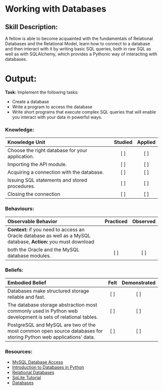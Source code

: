 # Working with Databases

## Skill Description:

A fellow is able to become acquainted with the fundamentals of Relational Databases and the Relational Model, learn how 
to connect to a database and then interact with it by writing basic SQL queries, both in raw SQL as well as with SQLAlchemy, 
which provides a Pythonic way of interacting with databases.

# Output:

**Task:** Implement the following tasks:
* Create a database
* Write a program to access the database
* Write short programs that execute complex SQL queries that will enable you interact with your data in powerful ways.


### Knowledge: 
| Knowledge Unit   |      Studied      | Applied |
|:-------------|:------------------:|:--------:|
| Choose the right database for your application. | [ ] | [ ] |
| Importing the API module. | [ ] | [ ] |
| Acquiring a connection with the database. | [ ] | [ ] |
| Issuing SQL statements and stored procedures. | [ ] | [ ] |
| Closing the connection | [ ] | [ ] |



### Behaviours:
| Observable Behavior   |      Practiced      | Observed |
|:-------------|:------------------:|:--------:|
| **Context:** if you need to access an Oracle database as well as a MySQL database, **Action:** you must download 
both the Oracle and the MySQL database modules.| [ ] | [ ] | 


### Beliefs:
| Embodied Belief   |      Felt      | Demonstrated |
|:-------------|:------------------:|:--------:|
| Databases make structured storage reliable and fast. | [ ] | [ ] |
| The database storage abstraction most commonly used in Python web development is sets of relational tables.| [ ] | [ ] |
| PostgreSQL and MySQL are two of the most common open source databases for storing Python web applications' data. | [ ] | [ ] |


### Resources:

- [MySQL Database Access](https://www.tutorialspoint.com/python/python_database_access.htm)
- [Introduction to Databases in Python](https://www.datacamp.com/courses/introduction-to-relational-databases-in-python)
- [Relational Databases](https://www.fullstackpython.com/databases.html)
- [SqLite Tutorial](https://pythonspot.com/python-database-programming-sqlite-tutorial/)
- [Databases](https://pythonschool.net/category/databases.html)
